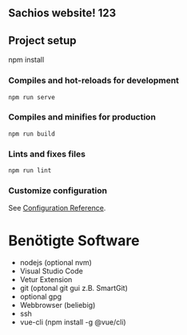 ## Sachios website! 123

## Project setup

npm install


### Compiles and hot-reloads for development
```
npm run serve
```

### Compiles and minifies for production
```
npm run build
```

### Lints and fixes files
```
npm run lint
```

### Customize configuration
See [Configuration Reference](https://cli.vuejs.org/config/).

# Benötigte Software

- nodejs (optional nvm)
- Visual Studio Code
- Vetur Extension
- git (optonal git gui z.B. SmartGit)
- optional gpg
- Webbrowser (beliebig)
- ssh
- vue-cli (npm install -g @vue/cli)